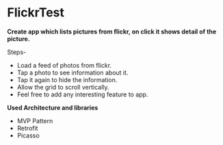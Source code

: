# FlickrTest
**Create app which lists pictures from flickr, on click it shows detail of the picture.**

Steps-
* Load a feed of photos from flickr.
* Tap a photo to see information about it.
* Tap it again to hide the information.
* Allow the grid to scroll vertically.
* Feel free to add any interesting feature to app.


**Used Architecture and libraries**
* MVP Pattern
* Retrofit
* Picasso
